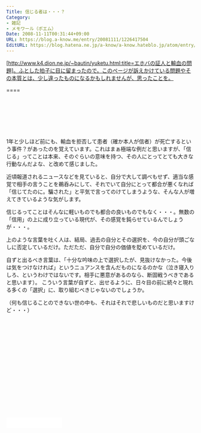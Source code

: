 ```yaml
---
Title: 信じる者は・・・？
Category:
- 雑記
- メモワール（ポエム）
Date: 2008-11-11T00:31:44+09:00
URL: https://blog.a-know.me/entry/20081111/1226417504
EditURL: https://blog.hatena.ne.jp/a-know/a-know.hateblo.jp/atom/entry/12921228815727980170
---
```


[http://www.k4.dion.ne.jp/~bautin/yuketu.html:title=エホバの証人と輸血の問題]。ふとした拍子に目に留まったので。このページが訴えかけている問題やその本質とは、少し違ったものになるかもしれませんが、思ったことを。

====

<script async src="//pagead2.googlesyndication.com/pagead/js/adsbygoogle.js"></script>
<!-- article-top -->
<ins class="adsbygoogle"
     style="display:inline-block;width:728px;height:90px"
     data-ad-client="ca-pub-3463034538369189"
     data-ad-slot="8367620130"></ins>
<script>
(adsbygoogle = window.adsbygoogle || []).push({});
</script>


1年と少しほど前にも、輸血を拒否して患者（確か本人が信者）が死亡するという事件？があったのを覚えています。これはまぁ極端な例だと思いますが、「信じる」ってことは本来、そのぐらいの意味を持つ、その人にとってとても大きな行動なんだよな、と改めて感じました。 


近頃報道されるニュースなどを見ていると、自分で大して調べもせず、適当な感覚で相手の言うことを鵜呑みにして、それでいて自分にとって都合が悪くなれば「信じてたのに。騙された」と平気で言ってのけてしまうような、そんな人が増えてきているような気がします。 

信じるってことはそんなに軽いものでも都合の良いものでもなく・・・。無数の「信用」の上に成り立っている現代が、その感覚を鈍らせているんでしょうが・・・。 


上のような言葉を吐く人は、結局、過去の自分とその選択を、今の自分が頭ごなしに否定しているだけ。ただただ、自分で自分の価値を貶めているだけ。 

自ずと出るべき言葉は、「十分な吟味の上で選択したが、見抜けなかった。今後は気をつけなければ」というニュアンスを含んだものになるのかな（泣き寝入りしろ、というわけではないです。相手に悪意があるのなら、断固戦うべきであると思います）。 こういう言葉が自ずと、出せるように、日々目の前に続々と現れる多くの「選択」に、取り組むべきじゃないのでしょうか。 


（何も信じることのできない世の中も、それはそれで悲しいものだと思いますけど・・・）


<script async src="//pagead2.googlesyndication.com/pagead/js/adsbygoogle.js"></script>
<!-- article-bottom2 -->
<ins class="adsbygoogle"
     style="display:inline-block;width:300px;height:250px"
     data-ad-client="ca-pub-3463034538369189"
     data-ad-slot="5274552934"></ins>
<script>
(adsbygoogle = window.adsbygoogle || []).push({});
</script>


<iframe src="//blog.hatena.ne.jp/a-know/a-know.hateblo.jp/subscribe/iframe" allowtransparency="true" frameborder="0" scrolling="no" width="150" height="28"></iframe>


<script src="https://moshi-moshi.moshimo.works/moshimoshi/a_know_blog/20081111-1226417504?title=%E4%BF%A1%E3%81%98%E3%82%8B%E8%80%85%E3%81%AF%E3%83%BB%E3%83%BB%E3%83%BB%EF%BC%9F"></script>
